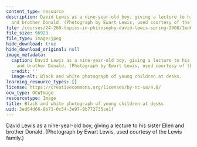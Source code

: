 ```yaml
---
content_type: resource
description: David Lewis as a nine-year-old boy, giving a lecture to his sister Ellen
  and brother Donald. (Photograph by Ewart Lewis, used courtesy of the Lewis family.)
file: /courses/24-260-topics-in-philosophy-david-lewis-spring-2008/3ed64d668b710c543e978b772735ce1f_24-260s08.jpg
file_size: 96923
file_type: image/jpeg
hide_download: true
hide_download_original: null
image_metadata:
  caption: David Lewis as a nine-year-old boy, giving a lecture to his sister Ellen
    and brother Donald. (Photograph by Ewart Lewis, used courtesy of the Lewis family.)
  credit: ''
  image-alt: Black and white photograph of young children at desks.
learning_resource_types: []
license: https://creativecommons.org/licenses/by-nc-sa/4.0/
ocw_type: OCWImage
resourcetype: Image
title: Black and white photograph of young children at desks
uid: 3ed64d66-8b71-0c54-3e97-8b772735ce1f
---
```

David Lewis as a nine-year-old boy, giving a lecture to his sister Ellen and brother Donald. (Photograph by Ewart Lewis, used courtesy of the Lewis family.)